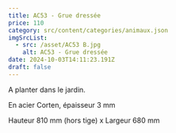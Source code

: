 ```yaml
---
title: AC53 - Grue dressée
price: 110
category: src/content/categories/animaux.json
imgSrcList:
  - src: /asset/AC53 B.jpg
    alt: AC53 - Grue dressée
date: 2024-10-03T14:11:23.191Z
draft: false
---
```


A planter dans le jardin.

En acier Corten, épaisseur 3 mm

Hauteur 810 mm (hors tige) x Largeur 680 mm
